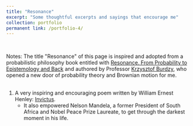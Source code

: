 ```yaml
---
title: "Resonance"
excerpt: "Some thoughtful excerpts and sayings that encourage me"
collection: portfolio
permanent link: /portfolio-4/
---
```

<br/>

Notes: The title "Resonance" of this page is inspired and adopted from a probabilistic philosophy book entitled with [Resonance. From Probability to Epistemology and Back](https://www.worldscientific.com/worldscibooks/10.1142/p1073) and authored by Professor [Krzysztof Burdzy](https://sites.math.washington.edu/~burdzy/), who opened a new door of probability theory and Brownian motion for me.
<br/>
<br/>

1. A very inspiring and encouraging poem written by William Ernest Henley: [Invictus](https://www.poetryfoundation.org/poems/51642/invictus). 
   * It also empowered Nelson Mandela, a former President of South Africa and Nobel Peace Prize Laureate, to get through the darkest moment in his life.

